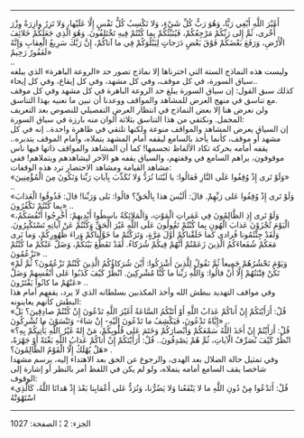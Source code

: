 ------------------------------------------------------------------------

أَغَيْرَ اللَّهِ أَبْغِي رَبًّا، وَهُوَ رَبُّ كُلِّ شَيْءٍ، وَلا تَكْسِبُ كُلُّ نَفْسٍ إِلَّا عَلَيْها، وَلا تَزِرُ
وازِرَةٌ وِزْرَ أُخْرى، ثُمَّ إِلى رَبِّكُمْ مَرْجِعُكُمْ، فَيُنَبِّئُكُمْ بِما كُنْتُمْ فِيهِ تَخْتَلِفُونَ. وَهُوَ
الَّذِي جَعَلَكُمْ خَلائِفَ الْأَرْضِ، وَرَفَعَ بَعْضَكُمْ فَوْقَ بَعْضٍ دَرَجاتٍ لِيَبْلُوَكُمْ فِي ما آتاكُمْ، إِنَّ
رَبَّكَ سَرِيعُ الْعِقابِ وَإِنَّهُ لَغَفُورٌ رَحِيمٌ»  
..  
وليست هذه النماذج الستة التي اخترناها إلا نماذج تصور حد «الروعة الباهرة»
الذي يبلغه سياق السورة، في كل موقف، وفي كل مشهد، وفي كل إيقاع، وفي كل
إيحاء..  
كذلك سبق القول: إن سياق السورة يبلغ حد الروعة الباهرة في كل مشهد وفي كل
موقف مع تناسق في منهج العرض للمشاهد والمواقف ووعدنا أن نبين ما نعنيه
بهذا التناسق.  
ولن نعرض هنا إلا بعض النماذج في انتظار العرض التفصيلي للنصوص بعد التعريف
المجمل. ونكتفي من هذا التناسق بثلاثة ألوان منه بارزة في سياق السورة:  
إن السياق يعرض المشاهد والمواقف منوعة ولكنها تلتقي في ظاهرة واحدة.. إنه
في كل مشهد أو موقف، كأنما يأخذ بالسامع ليقفه أمام المشهد يتملاه، وأمام
الموقف يتدبره.. يقفه أمامه بحركة تكاد الألفاظ تجسمها! كما أن المشاهد
والمواقف ذاتها فيها ناس موقوفون، يراهم السامع في وقفتهم، والسياق يقفه هو
الآخر ليشاهدهم ويتملاهم! ففي مشاهد القيامة ومشاهد الاحتضار ترد هذه
الوقفات:  
«وَلَوْ تَرى إِذْ وُقِفُوا عَلَى النَّارِ فَقالُوا: يا لَيْتَنا نُرَدُّ وَلا نُكَذِّبَ بِآياتِ رَبِّنا
وَنَكُونَ مِنَ الْمُؤْمِنِينَ» ..  
«وَلَوْ تَرى إِذْ وُقِفُوا عَلى رَبِّهِمْ. قالَ: أَلَيْسَ هذا بِالْحَقِّ؟ قالُوا: بَلى وَرَبِّنا! قالَ:
فَذُوقُوا الْعَذابَ بِما كُنْتُمْ تَكْفُرُونَ» ..  
«وَلَوْ تَرى إِذِ الظَّالِمُونَ فِي غَمَراتِ الْمَوْتِ، وَالْمَلائِكَةُ باسِطُوا أَيْدِيهِمْ: أَخْرِجُوا
أَنْفُسَكُمُ، الْيَوْمَ تُجْزَوْنَ عَذابَ الْهُونِ بِما كُنْتُمْ تَقُولُونَ عَلَى اللَّهِ غَيْرَ الْحَقِّ وَكُنْتُمْ
عَنْ آياتِهِ تَسْتَكْبِرُونَ. وَلَقَدْ جِئْتُمُونا فُرادى كَما خَلَقْناكُمْ أَوَّلَ مَرَّةٍ، وَتَرَكْتُمْ ما
خَوَّلْناكُمْ وَراءَ ظُهُورِكُمْ، وَما نَرى مَعَكُمْ شُفَعاءَكُمُ الَّذِينَ زَعَمْتُمْ أَنَّهُمْ فِيكُمْ شُرَكاءُ.
لَقَدْ تَقَطَّعَ بَيْنَكُمْ، وَضَلَّ عَنْكُمْ ما كُنْتُمْ تَزْعُمُونَ» ..  
«وَيَوْمَ نَحْشُرُهُمْ جَمِيعاً ثُمَّ نَقُولُ لِلَّذِينَ أَشْرَكُوا: أَيْنَ شُرَكاؤُكُمُ الَّذِينَ كُنْتُمْ تَزْعُمُونَ؟
ثُمَّ لَمْ تَكُنْ فِتْنَتُهُمْ إِلَّا أَنْ قالُوا: وَاللَّهِ رَبِّنا ما كُنَّا مُشْرِكِينَ. انْظُرْ كَيْفَ كَذَبُوا
عَلى أَنْفُسِهِمْ وَضَلَّ عَنْهُمْ ما كانُوا يَفْتَرُونَ» ..  
وفي مواقف التهديد ببطش الله وأخذ المكذبين بسلطانه الذي لا يرد، يقفهم
أمام هذا البطش كأنهم يعاينونه:  
«قُلْ: أَرَأَيْتَكُمْ إِنْ أَتاكُمْ عَذابُ اللَّهِ أَوْ أَتَتْكُمُ السَّاعَةُ أَغَيْرَ اللَّهِ تَدْعُونَ إِنْ كُنْتُمْ
صادِقِينَ؟ بَلْ إِيَّاهُ تَدْعُونَ، فَيَكْشِفُ ما تَدْعُونَ إِلَيْهِ- إِنْ شاءَ- وَتَنْسَوْنَ ما تُشْرِكُونَ»
..  
«قُلْ: أَرَأَيْتُمْ إِنْ أَخَذَ اللَّهُ سَمْعَكُمْ وَأَبْصارَكُمْ وَخَتَمَ عَلى قُلُوبِكُمْ، مَنْ إِلهٌ غَيْرُ اللَّهِ
يَأْتِيكُمْ بِهِ؟ انْظُرْ كَيْفَ نُصَرِّفُ الْآياتِ، ثُمَّ هُمْ يَصْدِفُونَ.. قُلْ: أَرَأَيْتَكُمْ إِنْ أَتاكُمْ
عَذابُ اللَّهِ بَغْتَةً أَوْ جَهْرَةً، هَلْ يُهْلَكُ إِلَّا الْقَوْمُ الظَّالِمُونَ؟» .  
وفي تمثيل حالة الضلال بعد الهدى، والرجوع عن الحق بعد الاهتداء إليه، يرسم
مشهدا شاخصا يقف السامع أمامه يتملاه، ولو لم يكن في اللفظ أمر بالنظر أو
إشارة إلى الوقوف:  
«قُلْ: أَنَدْعُوا مِنْ دُونِ اللَّهِ ما لا يَنْفَعُنا وَلا يَضُرُّنا، وَنُرَدُّ عَلى أَعْقابِنا بَعْدَ إِذْ
هَدانَا اللَّهُ، كَالَّذِي اسْتَهْوَتْهُ

------------------------------------------------------------------------

الجزء: 2 ¦ الصفحة: 1027
